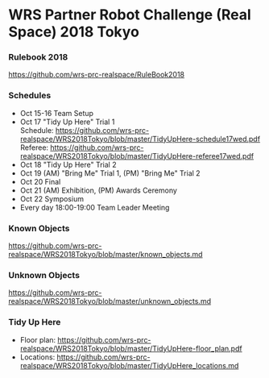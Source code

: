 # WRS Partner Robot Challenge (Real Space) 2018 Tokyo

### Rulebook 2018  
https://github.com/wrs-prc-realspace/RuleBook2018

### Schedules  
* Oct 15-16 Team Setup
* Oct 17 "Tidy Up Here" Trial 1  
Schedule: https://github.com/wrs-prc-realspace/WRS2018Tokyo/blob/master/TidyUpHere-schedule17wed.pdf  
Referee: https://github.com/wrs-prc-realspace/WRS2018Tokyo/blob/master/TidyUpHere-referee17wed.pdf  
* Oct 18 "Tidy Up Here" Trial 2
* Oct 19 (AM) "Bring Me" Trial 1, (PM) "Bring Me" Trial 2
* Oct 20 Final
* Oct 21 (AM) Exhibition, (PM) Awards Ceremony
* Oct 22 Symposium
* Every day 18:00-19:00 Team Leader Meeting

### Known Objects  
https://github.com/wrs-prc-realspace/WRS2018Tokyo/blob/master/known_objects.md

### Unknown Objects  
https://github.com/wrs-prc-realspace/WRS2018Tokyo/blob/master/unknown_objects.md

### Tidy Up Here
* Floor plan: https://github.com/wrs-prc-realspace/WRS2018Tokyo/blob/master/TidyUpHere-floor_plan.pdf
* Locations: https://github.com/wrs-prc-realspace/WRS2018Tokyo/blob/master/TidyUpHere_locations.md
